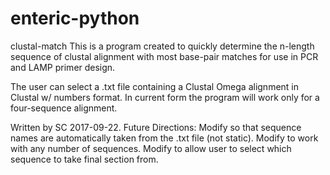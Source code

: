 # enteric-python

clustal-match
This is a program created to quickly determine the n-length sequence of clustal alignment with most base-pair matches for use in PCR and LAMP primer design.

The user can select a .txt file containing a Clustal Omega alignment in Clustal w/ numbers format. In current form the program will work only for a four-sequence alignment.

Written by SC 2017-09-22.
Future Directions:
Modify so that sequence names are automatically taken from the .txt file (not static).
Modify to work with any number of sequences.
Modify to allow user to select which sequence to take final section from.
